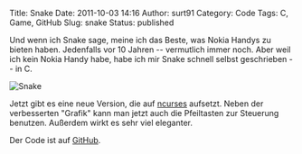 Title: Snake
Date: 2011-10-03 14:16
Author: surt91
Category: Code
Tags: C, Game, GitHub
Slug: snake
Status: published

Und wenn ich Snake sage, meine ich das Beste, was Nokia Handys zu bieten
haben. Jedenfalls vor 10 Jahren -- vermutlich immer noch. Aber weil ich
kein Nokia Handy habe, habe ich mir Snake schnell selbst geschrieben -- in C.

![Snake]({filename}/img/snake_scr.png)

Jetzt gibt es eine neue Version, die auf
[ncurses](http://de.wikipedia.org/wiki/Ncurses) aufsetzt. Neben der
verbesserten "Grafik" kann man jetzt auch die Pfeiltasten zur Steuerung
benutzen. Außerdem wirkt es sehr viel eleganter.

Der Code ist auf [GitHub](https://github.com/surt91/snake).

